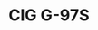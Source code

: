---
title: CIG G-97S
has_children: false
redirect_to: /ont-nokia-g-010s-q
layout: default
parent: CIG
---